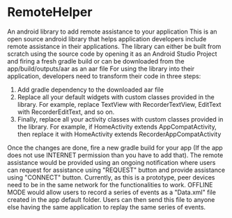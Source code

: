 # RemoteHelper
An android library to add remote assistance to your application
This is an open source android library that helps application developers include remote assistance in their applications.
The library can either be built from scratch using the source code by opening it as an Android Studio Project and firing a fresh gradle build
or can be downloaded from the app/build/outputs/aar as an aar file
For using the library into their application, developers need to transform their code in three steps:
1. Add gradle dependency to the downloaded aar file
2. Replace all your default widgets with custom classes provided in the library.
  For example, replace TextView with RecorderTextView, EditText with RecorderEditText, and so on.
3. Finally, replace all your activity classes with custom classes provided in the library.
  For example, if HomeActivity extends AppCompatActivity, then replace it with HomeActivity extends RecorderAppCompatActivity

Once the changes are done, fire a new gradle build for your app (If the app does not use INTERNET permission than you have to add that).
The remote assistance would be provided using an ongoing notification
where users can request for assistance using "REQUEST" button and provide assistance using "CONNECT" button.
Currently, as this is a prototype, peer devices need to be in the same network for the functionalities to work.
OFFLINE MODE would allow users to record a series of events as a "Data.xml" file created in the app default folder.
Users can then send this file to anyone else having the same application to replay the same series of events.
